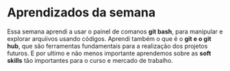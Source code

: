 # Aprendizados da semana

Essa semana aprendi a usar o painel de comanos **git bash**, para manipular e explorar arquiivos usando códigos. Aprendi também o que é o **git e o git hub**, que são ferramentas fundamentais para a realização dos projetos futuros. E por ultimo e não menos importante aprendemos sobre as **soft skills** tão importantes para o curso e mercado de trabalho.
